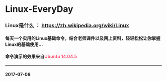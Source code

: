 # Linux-EveryDay
### Linux是什么 ： <https://zh.wikipedia.org/wiki/Linux>
#### 每天一个实用的Linux基础命令，结合老师课件以及网上资料，轻轻松松让你掌握Linux的基础使用...
#### 命令演示的效果来自<font color=#FA5B75><strong>Ubuntu 14.04.5</font></strong>
***
#### 2017-07-06


